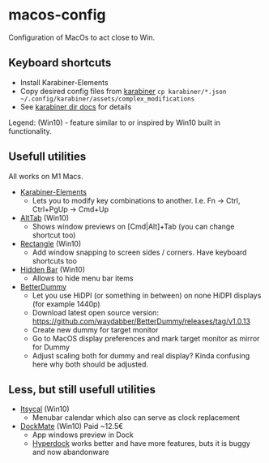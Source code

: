 # macos-config

Configuration of MacOs to act close to Win.

## Keyboard shortcuts

* Install Karabiner-Elements
* Copy desired config files from [karabiner](karabiner) `cp karabiner/*.json ~/.config/karabiner/assets/complex_modifications`
* See [karabiner dir docs](karabiner/README.md) for details

Legend:
(Win10) - feature similar to or inspired by Win10 built in functionality.

## Usefull utilities

All works on M1 Macs.

* [Karabiner-Elements](https://github.com/pqrs-org/Karabiner-Elements)
  * Lets you to modify key combinations to another. I.e. Fn -> Ctrl, Ctrl+PgUp -> Cmd+Up
* [AltTab](https://github.com/lwouis/alt-tab-macos) (Win10)
  * Shows window previews on [Cmd|Alt]+Tab (you can change shortcut too)
* [Rectangle](https://github.com/rxhanson/Rectangle) (Win10)
  * Add window snapping to screen sides / corners. Have keyboard shortcuts too
* [Hidden Bar](https://github.com/dwarvesf/hidden) (Win10)
  * Allows to hide menu bar items
* [BetterDummy](https://github.com/waydabber/BetterDummy)
  * Let you use HiDPI (or something in between) on none HiDPI displays (for example 1440p)
   * Download latest open source version: https://github.com/waydabber/BetterDummy/releases/tag/v1.0.13
   * Create new dummy for target monitor
   * Go to MacOS display preferences and mark target monitor as mirror for Dummy
   * Adjust scaling both for dummy and real display? Kinda confusing here why both should be adjusted.

## Less, but still usefull utilities

* [Itsycal](https://www.mowglii.com/itsycal/) (Win10)
  * Menubar calendar which also can serve as clock replacement
* [DockMate](https://www.macenhance.com/dockmate) (Win10) Paid ~12.5€
  * App windows preview in Dock
  * [Hyperdock](https://bahoom.com/hyperdock) works better and have more features, buts it is buggy and now abandonware
